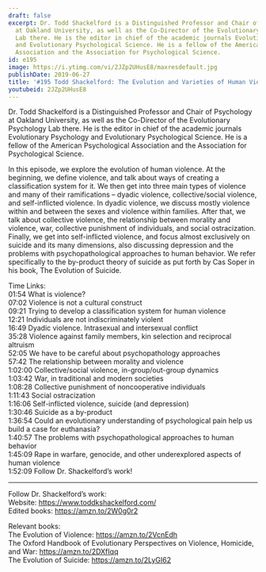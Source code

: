 ```yaml
---
draft: false
excerpt: Dr. Todd Shackelford is a Distinguished Professor and Chair of Psychology
  at Oakland University, as well as the Co-Director of the Evolutionary Psychology
  Lab there. He is the editor in chief of the academic journals Evolutionary Psychology
  and Evolutionary Psychological Science. He is a fellow of the American Psychological
  Association and the Association for Psychological Science.
id: e195
image: https://i.ytimg.com/vi/2JZp2UHusE8/maxresdefault.jpg
publishDate: 2019-06-27
title: '#195 Todd Shackelford: The Evolution and Varieties of Human Violence'
youtubeid: 2JZp2UHusE8
---
```

Dr. Todd Shackelford is a Distinguished Professor and Chair of Psychology at Oakland University, as well as the Co-Director of the Evolutionary Psychology Lab there. He is the editor in chief of the academic journals Evolutionary Psychology and Evolutionary Psychological Science. He is a fellow of the American Psychological Association and the Association for Psychological Science.

In this episode, we explore the evolution of human violence. At the beginning, we define violence, and talk about ways of creating a classification system for it. We then get into three main types of violence and many of their ramifications – dyadic violence, collective/social violence, and self-inflicted violence. In dyadic violence, we discuss mostly violence within and between the sexes and violence within families. After that, we talk about collective violence, the relationship between morality and violence, war, collective punishment of individuals, and social ostracization. Finally, we get into self-inflicted violence, and focus almost exclusively on suicide and its many dimensions, also discussing depression and the problems with psychopathological approaches to human behavior. We refer specifically to the by-product theory of suicide as put forth by Cas Soper in his book, The Evolution of Suicide.

Time Links:  
01:54  What is violence?  
07:02  Violence is not a cultural construct                                                             
09:21  Trying to develop a classification system for human violence                                               
12:21  Individuals are not indiscriminately violent                                               
16:49  Dyadic violence. Intrasexual and intersexual conflict                                                      
35:28  Violence against family members, kin selection and reciprocal altruism              
52:05  We have to be careful about psychopathology approaches              
57:42  The relationship between morality and violence  
1:02:00  Collective/social violence, in-group/out-group dynamics        
1:03:42  War, in traditional and modern societies  
1:08:28  Collective punishment of noncooperative individuals    
1:11:43  Social ostracization  
1:16:06  Self-inflicted violence, suicide (and depression)  
1:30:46  Suicide as a by-product  
1:36:54  Could an evolutionary understanding of psychological pain help us build a case for euthanasia?  
1:40:57  The problems with psychopathological approaches to human behavior  
1:45:09  Rape in warfare, genocide, and other underexplored aspects of human violence                                    
1:52:09  Follow Dr. Shackelford’s work!

---

Follow Dr. Shackelford’s work:  
Website: https://www.toddkshackelford.com/  
Edited books: https://amzn.to/2W0g0r2

Relevant books:  
The Evolution of Violence: https://amzn.to/2VcnEdh  
The Oxford Handbook of Evolutionary Perspectives on Violence, Homicide, and War: https://amzn.to/2DXfIqq  
The Evolution of Suicide: https://amzn.to/2LyGI62
